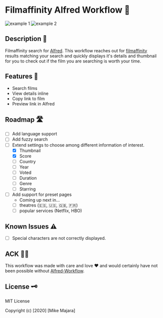 # Filmaffinity Alfred Workflow 🔎

![example 1](./resources/a-wf-filmaffiniti-gif.gif)
![example 2](./resources/a-wf-filmaffiniti-gif-2.gif)

## Description 📜

Filmaffinity search for [Alfred](https://www.alfredapp.com/). This workflow reaches out for [filmaffinity](https://www.filmaffinity.com/en/main.html) results matching your search and quickly displays it's details and thumbnail for you to check out if the film you are searching is worth your time.

## Features 🦾

- Search films
- View details inline
- Copy link to film
- Preview link in Alfred

## Roadmap 🛣

- [ ] Add language support
- [ ] Add fuzzy search
- [ ] Extend settings to choose among different information of interest.
    - [x] Thumbnail
    - [x] Score
    - [ ] Country
    - [ ] Year
    - [ ] Voted
    - [ ] Duration
    - [ ] Genre
    - [ ] Starring
- [ ] Add support for preset pages
    - Coming up next in...
    - [ ] theatres (🇪🇸, 🇺🇸, 🇬🇧, 🇫🇷)
    - [ ] popular services (Netflix, HBO)

## Known Issues ⚠️

- [ ] Special characters are not correctly displayed.

## ACK 🙏🏻

This workflow was made with care and love ❤ and would certainly have not been possible without [Alfred-Workflow](https://github.com/deanishe/alfred-workflow).

## License 🗝

MIT License

Copyright (c) [2020] [Mike Majara]